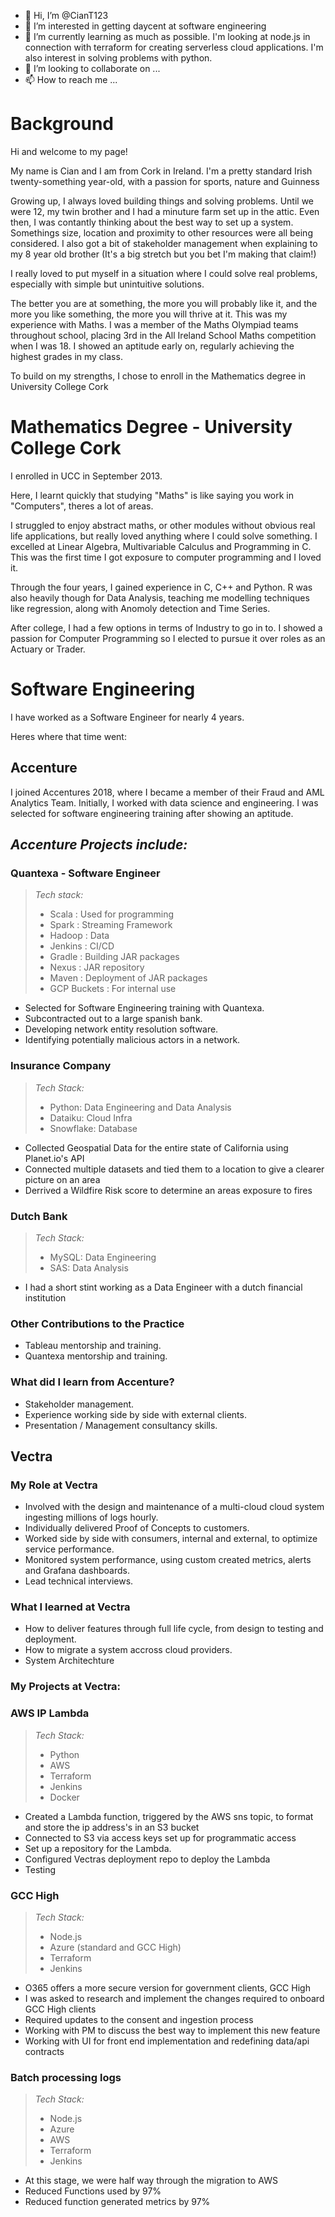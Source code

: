 - 👋 Hi, I’m @CianT123
- 👀 I’m interested in getting daycent at software engineering
- 🌱 I’m currently learning as much as possible. I'm looking at node.js in connection with terraform for creating serverless cloud applications. I'm also interest in solving problems with python. 
- 💞️ I’m looking to collaborate on ...
- 📫 How to reach me ...


# Background
Hi and welcome to my page!

My name is Cian and I am from Cork in Ireland.
I'm a pretty standard Irish twenty-something year-old, with a passion for sports, nature and Guinness 

Growing up, I always loved building things and solving problems. 
Until we were 12, my twin brother and I had a minuture farm set up in the attic. 
Even then, I was contantly thinking about the best way to set up a system. 
Somethings size, location and proximity to other resources were all being considered.
I also got a bit of stakeholder management when explaining to my 8 year old brother (It's a big stretch but you bet I'm making that claim!)

I really loved to put myself in a situation where I could solve real problems, especially with simple but unintuitive solutions. 


The better you are at something, the more you will probably like it, and the more you like something, the more you will thrive at it. 
This was my experience with Maths. 
I was a member of the Maths Olympiad teams throughout school, placing 3rd in the All Ireland School Maths competition when I was 18.
I showed an aptitude early on, regularly achieving the highest grades in my class. 


To build on my strengths, I chose to enroll in the Mathematics degree in University College Cork


# Mathematics Degree - University College Cork
I enrolled in UCC in September 2013. 

Here, I learnt quickly that studying "Maths" is like saying you work in "Computers", theres a lot of areas. 

I struggled to enjoy abstract maths, or other modules without obvious real life applications, but really loved anything where I could solve something. 
I excelled at Linear Algebra, Multivariable Calculus and Programming in C. This was the first time I got exposure to computer programming and I loved it.

Through the four years, I gained experience in C, C++ and Python. 
R was also heavily though for Data Analysis, teaching me modelling techniques like regression, along with Anomoly detection and Time Series. 

After college, I had a few options in terms of Industry to go in to. I showed a passion for Computer Programming so I elected to pursue it over roles as an Actuary or Trader. 

# Software Engineering

I have worked as a Software Engineer for nearly 4 years. 

Heres where that time went: 
## Accenture
I joined Accentures 2018, where I became a member of their Fraud and AML Analytics Team.
Initially, I worked with data science and engineering. 
I was selected for software engineering training after showing an aptitude. 

## *Accenture Projects include:*

### Quantexa - Software Engineer
> *Tech stack:*
> 
> - Scala : Used for programming
> - Spark : Streaming Framework
> - Hadoop : Data
> - Jenkins : CI/CD
> - Gradle : Building JAR packages
> - Nexus : JAR repository
> - Maven : Deployment of JAR packages
> - GCP Buckets : For internal use

- Selected for Software Engineering training with Quantexa.
- Subcontracted out to a large spanish bank.
- Developing network entity resolution software.
- Identifying potentially malicious actors in a network.

### Insurance Company

> *Tech Stack:*
> 
> - Python: Data Engineering and Data Analysis
> - Dataiku: Cloud Infra
> - Snowflake: Database

- Collected Geospatial Data for the entire state of California using Planet.io's API
- Connected multiple datasets and tied them to a location to give a clearer picture on an area
- Derrived a Wildfire Risk score to determine an areas exposure to fires


### Dutch Bank

> *Tech Stack:*
> 
> - MySQL: Data Engineering
> - SAS: Data Analysis

- I had a short stint working as a Data Engineer with a dutch financial institution


### Other Contributions to the Practice
- Tableau mentorship and training.
- Quantexa mentorship and training.


### What did I learn from Accenture?

- Stakeholder management.
- Experience working side by side with external clients.
- Presentation / Management consultancy skills.

## Vectra
### My Role at Vectra
- Involved with the design and maintenance of a multi-cloud cloud system ingesting millions of logs hourly.
- Individually delivered Proof of Concepts to customers.
- Worked side by side with consumers, internal and external, to optimize service performance.
- Monitored system performance, using custom created metrics, alerts and Grafana dashboards.
- Lead technical interviews.

### What I learned at Vectra
 - How to deliver features through full life cycle, from design to testing and deployment.
 - How to migrate a system accross cloud providers.
 - System Architechture

### My Projects at Vectra:

### AWS IP Lambda
> *Tech Stack:*
> 
> - Python
> - AWS
> - Terraform
> - Jenkins
> - Docker

- Created a Lambda function, triggered by the AWS sns topic, to format and store the ip address's in an S3 bucket
- Connected to S3 via access keys set up for programmatic access
- Set up a repository for the Lambda.
- Configured Vectras deployment repo to deploy the Lambda
- Testing

### GCC High
> *Tech Stack:*
> 
> - Node.js
> - Azure (standard and GCC High)
> - Terraform
> - Jenkins

- O365 offers a more secure version for government clients, GCC High
- I was asked to research and implement the changes required to onboard GCC High clients
- Required updates to the consent and ingestion process
- Working with PM to discuss the best way to implement this new feature
- Working with UI for front end implementation and redefining data/api contracts


### Batch processing logs
> *Tech Stack:*
> 
> - Node.js
> - Azure
> - AWS
> - Terraform
> - Jenkins

- At this stage, we were half way through the migration to AWS
- Reduced Functions used by 97%
- Reduced function generated metrics by 97%





<!---
CianT123/CianT123 is a ✨ special ✨ repository because its `README.md` (this file) appears on your GitHub profile.
You can click the Preview link to take a look at your changes.
--->
